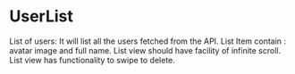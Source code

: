 # UserList
List of users: It will list all the users fetched from the API.
List Item contain : avatar image and full name. List view should have facility of infinite scroll. 
List view has functionality to swipe to delete.
